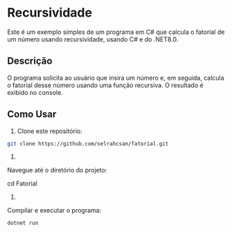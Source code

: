 # Recursividade

Este é um exemplo simples de um programa em C# que calcula o fatorial de um número usando recursividade, usando C# e do .NET8.0.

## Descrição

O programa solicita ao usuário que insira um número e, em seguida, calcula o fatorial desse número usando uma função recursiva. O resultado é exibido no console.

## Como Usar

1. Clone este repositório:
```bash
git clone https://github.com/selrahcsan/fatorial.git
```
1. 
Navegue até o diretório do projeto:

cd Fatorial

1. 
Compilar e executar o programa:
```bash
dotnet run
```
